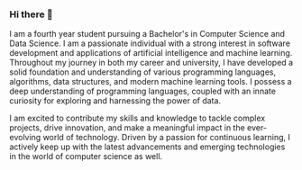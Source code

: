 ### Hi there 👋

I am a fourth year student pursuing a Bachelor's in Computer Science and Data Science. I am a passionate individual with a strong interest in software development and applications of artificial intelligence and machine learning. Throughout my journey in both my career and university, I have developed a solid foundation and understanding of various programming languages, algorithms, data structures, and modern machine learning tools. I possess a deep understanding of programming languages, coupled with an innate curiosity for exploring and harnessing the power of data.

I am excited to contribute my skills and knowledge to tackle complex projects, drive innovation, and make a meaningful impact in the ever-evolving world of technology. Driven by a passion for continuous learning, I actively keep up with the latest advancements and emerging technologies in the world of computer science as well.

<!--
**jihoon28874/jihoon28874** is a ✨ _special_ ✨ repository because its `README.md` (this file) appears on your GitHub profile.

Here are some ideas to get you started:

- 🔭 I’m currently working on ...
- 🌱 I’m currently learning ...
- 👯 I’m looking to collaborate on ...
- 🤔 I’m looking for help with ...
- 💬 Ask me about ...
- 📫 How to reach me: ...
- 😄 Pronouns: ...
- ⚡ Fun fact: ...
-->
